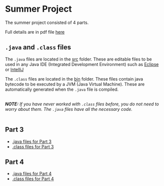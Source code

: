 # Summer Project

The summer project consisted of 4 parts. 

Full details are in pdf file [here](./APCSA_summerProj_2021.pdf)


## ```.java``` and ```.class``` files

The ```.java``` files are located in the [src](./src) folder. These are editable files to be used in any Java IDE (Integrated Development Environment) such as [Eclipse](https://www.eclipse.org/ide/) or [IntelliJ](https://www.jetbrains.com/idea/)

The ```.class``` files are located in the [bin](./bin) folder. These files contain java bytecode to be executed by a JVM (Java Virtual Machine). These are automatically generated when the ```.java``` file is compiled.  

<br><i>
**NOTE:** If you have never worked with ```.class``` files before, you do not need to worry about them. The ```.java``` files have all the necessary code.
</i>
<br>
<br>

## Part 3

- [.java files for Part 3](./src/pt3_practiceProjs)
- [.class files for Part 3](./bin/pt3_practiceProjs)


## Part 4

- [.java files for Part 4](./src/pt4_jssCh2)
- [.class files for Part 4](./bin/pt4_jssCh2)
